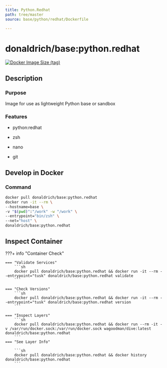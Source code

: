 ```yaml
---
title: Python.Redhat
path: tree/master
source: base/python/redhat/Dockerfile

---
```


# donaldrich/base:python.redhat

[![Docker Image Size (tag)](https://img.shields.io/docker/image-size/donaldrich/base/python.redhat?color=blue&label=size&logo=docker&style=flat-square)](https://hub.docker.com/r/donaldrich/base/python.redhat)

## Description

### Purpose

Image for use as lightweight Python base or sandbox

### Features

- python:redhat

- zsh

- nano

- git

## Develop in Docker

### Command

```sh
docker pull donaldrich/base:python.redhat
docker run -it --rm \
--hostname=base \
-v "$(pwd)":"/work" -w "/work" \
--entrypoint="bin/zsh" \
--net="host" \
donaldrich/base:python.redhat
```

## Inspect Container

???+ info "Container Check"

    === "Validate Services"
        ```sh
        docker pull donaldrich/base:python.redhat && docker run -it --rm --entrypoint="tusk" donaldrich/base:python.redhat validate
        ```

    === "Check Versions"
        ```sh
        docker pull donaldrich/base:python.redhat && docker run -it --rm --entrypoint="tusk" donaldrich/base:python.redhat version
        ```

    === "Inspect Layers"
        ```sh
        docker pull donaldrich/base:python.redhat && docker run --rm -it -v /var/run/docker.sock:/var/run/docker.sock wagoodman/dive:latest donaldrich/base:python.redhat
        ```
    === "See Layer Info"

        ```sh
        docker pull donaldrich/base:python.redhat && docker history donaldrich/base:python.redhat
        ```
